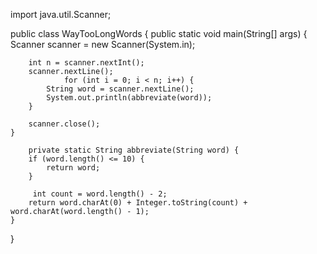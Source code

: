 import java.util.Scanner;

public class WayTooLongWords {
    public static void main(String[] args) {
        Scanner scanner = new Scanner(System.in);
        
      
        int n = scanner.nextInt();
        scanner.nextLine(); 
                for (int i = 0; i < n; i++) {
            String word = scanner.nextLine();
            System.out.println(abbreviate(word));
        }
        
        scanner.close();
    }
    
        private static String abbreviate(String word) {
        if (word.length() <= 10) {
            return word; 
        }
        
         int count = word.length() - 2;
        return word.charAt(0) + Integer.toString(count) + word.charAt(word.length() - 1);
    }
}